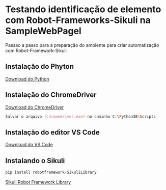 # Testando identificação de elemento com  Robot-Frameworks-Sikuli na SampleWebPagel

Passao a passo para a preparação do ambiente para criar automatização com Robot-Framework-Sikuli


## Instalação do Phyton

[Download do Python](https://www.python.org/downloads/)

## Instalação do ChromeDriver
[Download do ChromeDriver](https://chromedriver.storage.googleapis.com/86.0.4240.22/chromedriver_win32.zip)

```sh
Salvar o arquivo [chromedriver.exe] no caminho C:\Python38\Scripts
```

## Instalação do editor VS Code
[Download do VS Code](https://code.visualstudio.com/)


## Instalando o Sikuli
```sh
pip install robotframework-SikuliLibrary
```

[Sikuli Robot Framework Library](https://github.com/rainmanwy/robotframework-SikuliLibrary)
